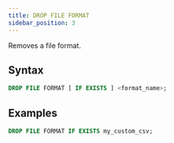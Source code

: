 ```yaml
---
title: DROP FILE FORMAT
sidebar_position: 3
---
```


Removes a file format.

## Syntax

```sql
DROP FILE FORMAT [ IF EXISTS ] <format_name>;
```

## Examples

```sql
DROP FILE FORMAT IF EXISTS my_custom_csv;
```